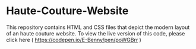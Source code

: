 # Haute-Couture-Website
This repository contains HTML and CSS files that depict the modern layout of an haute couture website.
To view the live version of this code, please click here ( https://codepen.io/E-Benny/pen/poWGBrr )
